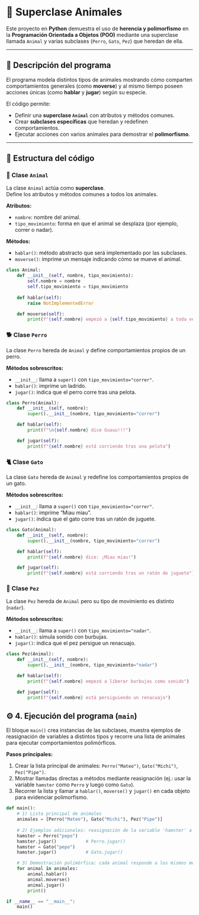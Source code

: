 # 🐾 Superclase Animales  

Este proyecto en **Python** demuestra el uso de **herencia y polimorfismo** en la **Programación Orientada a Objetos (POO)** mediante una superclase llamada `Animal` y varias subclases (`Perro`, `Gato`, `Pez`) que heredan de ella.  

---

## 🧠 Descripción del programa  

El programa modela distintos tipos de animales mostrando cómo comparten comportamientos generales (como **moverse**) y al mismo tiempo poseen acciones únicas (como **hablar** y **jugar**) según su especie.  

El código permite:  
- Definir una **superclase `Animal`** con atributos y métodos comunes.  
- Crear **subclases específicas** que heredan y redefinen comportamientos.  
- Ejecutar acciones con varios animales para demostrar el **polimorfismo**.  

---

## 🧩 Estructura del código  

### 🦴 Clase `Animal`

La clase `Animal` actúa como **superclase**.  
Define los atributos y métodos comunes a todos los animales.  

**Atributos:**  
- `nombre`: nombre del animal.  
- `tipo_movimiento`: forma en que el animal se desplaza (por ejemplo, correr o nadar).  

**Métodos:**  
- `hablar()`: método abstracto que será implementado por las subclases.  
- `moverse()`: imprime un mensaje indicando cómo se mueve el animal.  

```python
class Animal:
    def __init__(self, nombre, tipo_movimiento):
        self.nombre = nombre
        self.tipo_movimiento = tipo_movimiento
    
    def hablar(self):
        raise NotImplementedError

    def moverse(self):
        print(f"{self.nombre} empezó a {self.tipo_movimiento} a toda velocidad!!")
```

### 🐕 Clase `Perro`

La clase `Perro` hereda de `Animal` y define comportamientos propios de un perro.

**Métodos sobrescritos:**
- `__init__`: llama a `super()` con `tipo_movimiento="correr"`.
- `hablar()`: imprime un ladrido.
- `jugar()`: indica que el perro corre tras una pelota.

```python
class Perro(Animal):
    def __init__(self, nombre):
        super().__init__(nombre, tipo_movimiento="correr")

    def hablar(self):
        print(f"\n{self.nombre} dice Guauu!!!")

    def jugar(self):
        print(f"{self.nombre} está corriendo tras una pelota")
```


### 🐈 Clase `Gato`

La clase `Gato` hereda de `Animal` y redefine los comportamientos propios de un gato.

**Métodos sobrescritos:**
- `__init__`: llama a `super()` con `tipo_movimiento="correr"`.
- `hablar()`: imprime “Miau miau”.
- `jugar()`: indica que el gato corre tras un ratón de juguete.

```python
class Gato(Animal):
    def __init__(self, nombre):
        super().__init__(nombre, tipo_movimiento="correr")

    def hablar(self):
        print(f"{self.nombre} dice: ¡Miau miau!")

    def jugar(self):
        print(f"{self.nombre} está corriendo tras un ratón de juguete")
```


### 🐠 Clase `Pez`

La clase `Pez` hereda de `Animal` pero su tipo de movimiento es distinto (`nadar`).

**Métodos sobrescritos:**
- `__init__`: llama a `super()` con `tipo_movimiento="nadar"`.
- `hablar()`: simula sonido con burbujas.
- `jugar()`: indica que el pez persigue un renacuajo.

```python
class Pez(Animal):
    def __init__(self, nombre):
        super().__init__(nombre, tipo_movimiento="nadar")

    def hablar(self):
        print(f"{self.nombre} empezó a liberar burbujas como sonido")

    def jugar(self):
        print(f"{self.nombre} está persiguiendo un renacuajo")
```


## ⚙️ 4. Ejecución del programa (`main`)

El bloque `main()` crea instancias de las subclases, muestra ejemplos de reasignación de variables a distintos tipos y recorre una lista de animales para ejecutar comportamientos polimórficos.

**Pasos principales:**
1. Crear la lista principal de animales: `Perro("Mateo")`, `Gato("Michi")`, `Pez("Pipe")`.
2. Mostrar llamadas directas a métodos mediante reasignación (ej.: usar la variable `hamster` como `Perro` y luego como `Gato`).
3. Recorrer la lista y llamar a `hablar()`, `moverse()` y `jugar()` en cada objeto para evidenciar polimorfismo.

```python
def main():
    # 1) Lista principal de animales
    animales = [Perro("Mateo"), Gato("Michi"), Pez("Pipe")]
    
    # 2) Ejemplos adicionales: reasignación de la variable 'hamster' a distintos tipos
    hamster = Perro("pepo")
    hamster.jugar()           # Perro.jugar()
    hamster = Gato("pepo")
    hamster.jugar()           # Gato.jugar()

    # 3) Demostración polimórfica: cada animal responde a los mismos métodos de forma diferente
    for animal in animales:
        animal.hablar()
        animal.moverse()
        animal.jugar()
        print()

if __name__ == "__main__":
    main()
```


